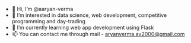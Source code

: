 - 👋 Hi, I’m @aaryan-verma
- 👀 I’m interested in data science, web development, competitive programming and day-trading
- 🌱 I’m currently learning web app development using Flask
- 📫 You can contact me through mail - aryanverma.av2000@gmail.com

<!---
aaryan-verma/aaryan-verma is a ✨ special ✨ repository because its `README.md` (this file) appears on your GitHub profile.
You can click the Preview link to take a look at your changes.
--->
